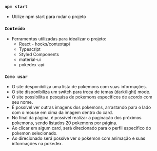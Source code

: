 ### `npm start`

- Utilize npm start para rodar o projeto

### `Conteúdo`

- Ferramentas utilizadas para idealizar o projeto: 
    * React - hooks/contextapi
    * Typescript
    * Styled Components
    * material-ui
    * pokedex-api

### `Como usar`

- O site desponibiliza uma lista de pokemons com suas informações.
- O site disponibiliza um switch para troca de temas (dark/light) mode.
- O site possibilita a pesquisa de pokemons específicos de acordo com seu nome.
- É possível ver outras imagens dos pokemons, arrastando para o lado com o mouse em cima da imagem dentro do card.
- No final da página, é possível realizar a paginação dos próximos pokemons, sendo listados 20 pokemons por página.
- Ao clicar em algum card, será direcionado para o perfil específico do pokemon selecionado.    
- Ao direcionado será possíve ver o pokemon com animação e suas informações na pokedex.

